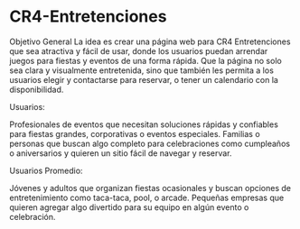 # CR4-Entretenciones

Objetivo General
La idea es crear una página web para CR4 Entretenciones que sea atractiva y fácil de usar, donde los usuarios puedan arrendar juegos para fiestas y eventos de una forma rápida. Que la página no solo sea clara y visualmente entretenida, sino que también les permita a los usuarios elegir y contactarse para reservar, o tener un calendario con la disponibilidad.

Usuarios:

Profesionales de eventos que necesitan soluciones rápidas y confiables para fiestas grandes, corporativas o eventos especiales.
Familias o personas que buscan algo completo para celebraciones como cumpleaños o aniversarios y quieren un sitio fácil de navegar y reservar.

Usuarios Promedio:

Jóvenes y adultos que organizan fiestas ocasionales y buscan opciones de entretenimiento como taca-taca, pool, o arcade.
Pequeñas empresas que quieren agregar algo divertido para su equipo en algún evento o celebración.
